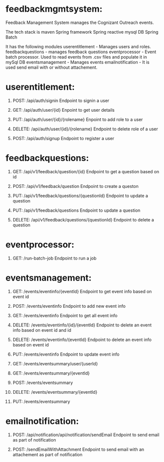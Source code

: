 # feedbackmgmtsystem:
 Feedback Management System manages the Cognizant Outreach events. 

 The tech stack is
       maven
       Spring framework
       Spring reactive
       mysql DB
       Spring Batch
       
  It has the following modules
        userentitlement - Manages users and roles. 
        feedbackquestions - manages feedback questions
        eventprocessor - Event batch processor. Used to read events from .csv files and populate it in mySql DB
        eventsmanagement - Manages events
        emailnotification - It is used send email with or without attachement.

# userentitlement:

1. POST: /api/auth/signin
	Endpoint to signin a user

2. GET: /api/auth/user/{id}
	Enpoint to get user details

3. PUT: /api/auth/user/{id}/{rolename}
	Enpoint to add role to a user

4. DELETE: /api/auth/user/{id}/{rolename}
	Endpoint to delete role of a user

5. POST: /api/auth/signup
	Endpoint to register a user

# feedbackquestions:

1. GET: /api/v1/feedback/question/{id}
	Endpoint to get a question based on id

2. POST: /api/v1/feedback/question
	Endpoint to create a queston

3. PUT: /api/v1/feedback/questions/{questionId}
	Endpoint to update a question

4. PUT: /api/v1/feedback/questions
	Endpoint to update a question

5. DELETE: /api/v1/feedback/questions/{questionId}
	Endpoint to delete a question

# eventprocessor:

1. GET: /run-batch-job
	Endpoint to run a job

# eventsmanagement:


1. GET: /events/eventinfo/{eventId}
	Endpoint to get event info based on event id

2. POST: /events/eventinfo
	Endpoint to add new event info

3. GET: /events/eventinfo
	Endpoint to get all event info

4. DELETE: /events/eventinfo/{id}/{eventId}
	Endpoint to delete an event info based on event id and id

5. DELETE: /events/eventinfo/{eventId}
	Endpoint to delete an event info based on event id

6. PUT: /events/eventinfo
	Endpoint to update event info
  
7. GET: /events/eventsummary/user/{userId}

8. GET: /events/eventsummary/{eventId}

9. POST: /events/eventsummary

10. DELETE: /events/eventsummary/{eventId}

11. PUT: /events/eventsummary

# emailnotification:

1. POST: /api/notification/api/notification/sendEmail
	Endpoint to send email as part of notification

2. POST: /sendEmailWithAttachment
	Endpoint to send email with an attachement as part of notification

